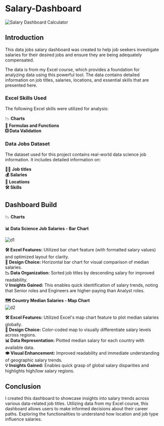 # Salary-Dashboard
![Salary Dashboard Calculator](https://github.com/user-attachments/assets/764d2871-9081-459e-8931-44be6ecf81ab)  

## Introduction  
This data jobs salary dashboard was created to help job seekers investigate salaries for their desired jobs and ensure they are being adequately compensated.

The data is from my Excel course, which provides a foundation for analyzing data using this powerful tool. The data contains detailed information on job titles, salaries, locations, and essential skills that are presented here.
### Excel Skills Used
The following Excel skills were utilized for analysis:  

📉 **Charts  
🧮 Formulas and Functions  
❎ Data Validation**  

### Data Jobs Dataset  
The dataset used for this project contains real-world data science job information. It includes detailed information on:

👨‍💼 **Job titles  
💰 Salaries  
📍 Locations  
🛠️ Skills**  

## Dashboard Build  
📉 **Charts**  

**📊 Data Science Job Salaries - Bar Chart**  

![d1](https://github.com/user-attachments/assets/f09079df-938e-4912-82a7-16a3871dc067)  

**🛠️ Excel Features:** Utilized bar chart feature (with formatted salary values) and optimized layout for clarity.  
**🎨 Design Choice:** Horizontal bar chart for visual comparison of median salaries.  
**📉 Data Organization:** Sorted job titles by descending salary for improved readability.  
**💡 Insights Gained:** This enables quick identification of salary trends, noting that Senior roles and Engineers are higher-paying than Analyst roles.  

**🗺️ Country Median Salaries - Map Chart**  
![d2](https://github.com/user-attachments/assets/705b9eb7-719b-4ba2-9471-5b309273eaf4)  

**🛠️ Excel Features:** Utilized Excel's map chart feature to plot median salaries globally.  
**🎨 Design Choice:** Color-coded map to visually differentiate salary levels across regions.  
**📊 Data Representation:** Plotted median salary for each country with available data.  
**👁️ Visual Enhancement:** Improved readability and immediate understanding of geographic salary trends.  
**💡 Insights Gained:** Enables quick grasp of global salary disparities and highlights high/low salary regions.  

## Conclusion  
I created this dashboard to showcase insights into salary trends across various data-related job titles. Utilizing data from my Excel course, this dashboard allows users to make informed decisions about their career paths. Exploring the functionalities to understand how location and job type influence salaries.




